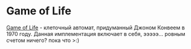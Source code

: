 # Game of Life

[Game of Life](https://ru.wikipedia.org/wiki/%D0%98%D0%B3%D1%80%D0%B0_%C2%AB%D0%96%D0%B8%D0%B7%D0%BD%D1%8C%C2%BB) - клеточный автомат, придуманный Джоном Конвеем в 1970 году. Данная имплементация включает в себя, эээээ... ровным счетом ничего? пока что >:)

